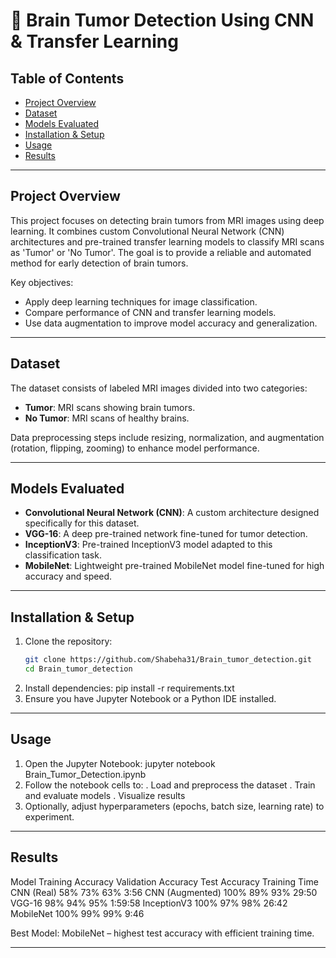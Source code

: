 # 🧠 Brain Tumor Detection Using CNN & Transfer Learning

## Table of Contents
- [Project Overview](#project-overview)
- [Dataset](#dataset)
- [Models Evaluated](#models-evaluated)
- [Installation & Setup](#installation--setup)
- [Usage](#usage)
- [Results](#results)
---

## Project Overview
This project focuses on detecting brain tumors from MRI images using deep learning. It combines custom Convolutional Neural Network (CNN) architectures and pre-trained transfer learning models to classify MRI scans as 'Tumor' or 'No Tumor'. The goal is to provide a reliable and automated method for early detection of brain tumors.

Key objectives:
- Apply deep learning techniques for image classification.
- Compare performance of CNN and transfer learning models.
- Use data augmentation to improve model accuracy and generalization.

---

## Dataset
The dataset consists of labeled MRI images divided into two categories:
- **Tumor**: MRI scans showing brain tumors.
- **No Tumor**: MRI scans of healthy brains.

Data preprocessing steps include resizing, normalization, and augmentation (rotation, flipping, zooming) to enhance model performance.

---

## Models Evaluated
- **Convolutional Neural Network (CNN)**: A custom architecture designed specifically for this dataset.
- **VGG-16**: A deep pre-trained network fine-tuned for tumor detection.
- **InceptionV3**: Pre-trained InceptionV3 model adapted to this classification task.
- **MobileNet**: Lightweight pre-trained MobileNet model fine-tuned for high accuracy and speed.

---

## Installation & Setup
1. Clone the repository:
   ```bash
   git clone https://github.com/Shabeha31/Brain_tumor_detection.git
   cd Brain_tumor_detection
2. Install dependencies:
   pip install -r requirements.txt
3. Ensure you have Jupyter Notebook or a Python IDE installed.

---

## Usage
1. Open the Jupyter Notebook:
   jupyter notebook Brain_Tumor_Detection.ipynb
2. Follow the notebook cells to:
   . Load and preprocess the dataset
   . Train and evaluate models
   . Visualize results
3. Optionally, adjust hyperparameters (epochs, batch size, learning rate) to experiment.

---

## Results

Model	Training Accuracy	Validation Accuracy	Test Accuracy	Training Time
CNN (Real)	58%	73%	63%	3:56
CNN (Augmented)	100%	89%	93%	29:50
VGG-16	98%	94%	95%	1:59:58
InceptionV3	100%	97%	98%	26:42
MobileNet	100%	99%	99%	9:46

Best Model: MobileNet – highest test accuracy with efficient training time.

---

